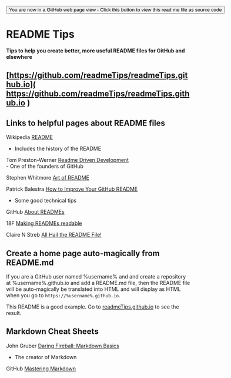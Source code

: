 <span style=display:none; >[You are now in a GitHub source code view - click this link to view Read Me file as a web page]( https://readmetips.github.io/ "View file as a web page." ) </span>
<div><input type=button onclick=window.location.href='https://github.com/readmeTips/readmeTips.github.io ';
value='You are now in a GitHub web page view - Click this button to view this read me file as source code' ></div>

README Tips
===

**Tips to help you create better, more useful README files for GitHub and elsewhere**

## [https://github.com/readmeTips/readmeTips.github.io]( https://github.com/readmeTips/readmeTips.github.io )

## Links to helpful pages about README files

Wikipedia [README ]( https://en.wikipedia.org/wiki/README )
- Includes the history of the README


Tom Preston-Werner [Readme Driven Development]( http://tom.preston-werner.com/2010/08/23/readme-driven-development.html )<br>- One of the founders of GitHub


Stephen Whitmore [ Art of README ]( https://github.com/noffle/art-of-readme )

Patrick Balestra [How to Improve Your GitHub README]( http://blog.patrickbalestra.com/post/156487921566/how-to-improve-your-github-readme )
- Some good technical tips


GitHub [ About READMEs ]( https://help.github.com/articles/about-readmes/ )

18F [Making READMEs readable]( https://pages.18f.gov/open-source-guide/making-readmes-readable/ )

Claire N Streb [All Hail the README File!]( http://clairenstreb.blogspot.com/2015/09/all-hail-readme-file.html )

## Create a home page auto-magically from README.md

If you are a GitHub user named %username% and and create a repository at %username%.github.io and add a README.md file,
then the README file will be auto-magically be translated into HTML and will display as HTML when you go to `https://%username%.github.io`.

This README is a good example. Go to [readmeTips.github.io]( https://readmeTips.github.io ) to see the result.


## Markdown Cheat Sheets

John Gruber [Daring Fireball: Markdown Basics ]( http://daringfireball.net/projects/markdown/basics )
* The creator of Markdown

GitHub [ Mastering Markdown ]( https://guides.github.com/features/mastering-markdown/ )

<!--
<details>
<summary>summary</summary>
aaa bbb ccc

</details>
-->
